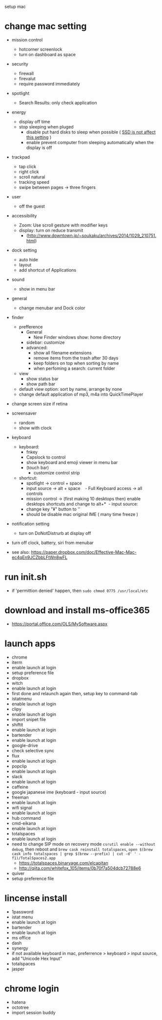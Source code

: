 setup mac

# change mac setting
- mission control
  - hotcorner screenlock
  - turn on dashboard as space
- security
  - firewall
  - firevalut
  - require password immediately
- spotlight
  - Search Results: only check  application
- energy
  - display off time
  - stop sleeping when pluged
    - disable put hard disks to sleep when possible ( [SSD is not affect this setting](https://support.apple.com/en-us/HT202824) )
    - enable prevent computer from sleeping automatically when the display is off
- trackpad
  - tap click
  - right click
  - scroll natural
  - tracking speed
  - swipe between pages -> three fingers
- user
  - off the guest
- accessibility
  - Zoom: Use scroll gesture with modifier keys
  - display: turn on reduce transmit
    - (http://www.downtown.jp/~soukaku/archives/2014/1029_210751.html)
- dock setting
  - auto hide
  - layout
  - add shortcut of Applications 
- sound
  - show in menu bar
- general
  - change menubar and Dock color
- finder
  - prefference
    - General
      - New Finder windows show: home directory
    - sidebar: customize
    - advanced:
      - show all filename extensions
      - remove items from the trash after 30 days
      - keep folders on top when sorting by name
      - when perfoming a search: current folder
  - view
    - show status bar
    - show path bar
  - default view option: sort by name, arrange by none
  - change default application of mp3, m4a into QuickTimePlayer
- change screen size if retina
- screensaver
  - random
  - show with clock
- keyboard
  - keyboard:
    - fnkey
    - Capslock to control
    - show keyboard and emoji viewer in menu bar
    - (touch bar)
      - customize control strip
  - shortcut:
    - spotlight -> control + space
    - input source -> alt + space
    - Full Keyboard access -> all controls
    - mission control -> (first making 10 desktops then) enable desktops shortcuts and change to alt+*
  - input source:
    - change key "¥" button to '\'
    - should be disable mac original IME ( many time freeze )
- notification setting
  - turn on DoNotDistrurb at display off
- turn off clock, battery, siri from menubar

- see also: https://paper.dropbox.com/doc/Effective-Mac-Mac-ec4qEn9JCZbbLFtWn8wFL

# run init.sh
 - if 'permittion denied' happen, then `sudo chmod 0775 /usr/local/etc`

# download and install ms-office365
  - https://portal.office.com/OLS/MySoftware.aspx

# launch apps
 - chrome
 - iterm
  - enable launch at login
  - setup preference file
 - dropbox
 - witch
  - enable launch at login
  - first done and relaunch again then, setup key to command-tab 
 - istatmenu
  - enable launch at login
 - clipy
  - enable launch at login
  - import snipet file
 - shiftit
  - enable launch at login
 - bartender
  - enable launch at login
 - google-drive
  - check selective sync
 - flux
  - enable launch at login
 - popclip
  - enable launch at login
 - slack
  - enable launch at login
 - caffeine
 - google japanese ime (keyboard - input source)
 - freeman
  - enable launch at login
 - wifi signal
  - enable launch at login
 - hub command
 - cmd-eikana
  - enable launch at login
 - totalspaces
  - enable launch at login
  - need to change SIP mode on recovery mode `csrutil enable --without debug`, then reboot and `brew cask reinstall totalspaces`, `open $(brew cask info totalspaces | grep $(brew --prefix) | cut -d' ' -f1)/TotalSpaces2.app`
    - https://totalspaces.binaryage.com/elcapitan
    - http://qiita.com/whitefox_105/items/0b70f7a504dcb72788e6
  - quiver
   - setup preference file
# lincense install
 - 1password
 - istat menu
  - enable launch at login
 - bartender
  - enable launch at login
 - ms office
 - dash
 - synergy
  - if not available keyboard in mac, preferrence > keyboard > input source, add "Unicode Hex Input"
 - totalspaces
 - jasper

# chrome login
 - hatena
 - octotree
 - import session buddy

